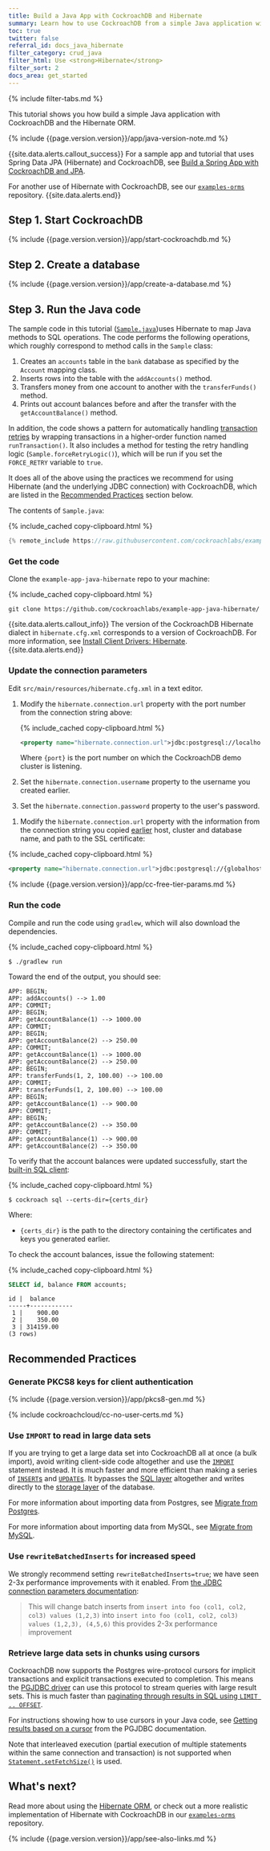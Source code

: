 ```yaml
---
title: Build a Java App with CockroachDB and Hibernate
summary: Learn how to use CockroachDB from a simple Java application with the Hibernate ORM.
toc: true
twitter: false
referral_id: docs_java_hibernate
filter_category: crud_java
filter_html: Use <strong>Hibernate</strong>
filter_sort: 2
docs_area: get_started
---
```


{% include filter-tabs.md %}

This tutorial shows you how build a simple Java application with CockroachDB and the Hibernate ORM.

{% include {{page.version.version}}/app/java-version-note.md %}

{{site.data.alerts.callout_success}}
For a sample app and tutorial that uses Spring Data JPA (Hibernate) and CockroachDB, see [Build a Spring App with CockroachDB and JPA](build-a-spring-app-with-cockroachdb-jpa.html).

For another use of Hibernate with CockroachDB, see our [`examples-orms`](https://github.com/cockroachdb/examples-orms) repository.
{{site.data.alerts.end}}

## Step 1. Start CockroachDB

{% include {{page.version.version}}/app/start-cockroachdb.md %}

## Step 2. Create a database

{% include {{page.version.version}}/app/create-a-database.md %}

## Step 3. Run the Java code

The sample code in this tutorial ([`Sample.java`](#code-contents))uses Hibernate to map Java methods to SQL operations. The code performs the following operations, which roughly correspond to method calls in the `Sample` class:

1. Creates an `accounts` table in the `bank` database as specified by the `Account` mapping class.
1. Inserts rows into the table with the `addAccounts()` method.
1. Transfers money from one account to another with the `transferFunds()` method.
1. Prints out account balances before and after the transfer with the `getAccountBalance()` method.

In addition, the code shows a pattern for automatically handling [transaction retries](transactions.html#client-side-intervention-example) by wrapping transactions in a higher-order function named `runTransaction()`. It also includes a method for testing the retry handling logic (`Sample.forceRetryLogic()`), which will be run if you set the `FORCE_RETRY` variable to `true`.

It does all of the above using the practices we recommend for using Hibernate (and the underlying JDBC connection) with CockroachDB, which are listed in the [Recommended Practices](#recommended-practices) section below.

<a name="code-contents"></a>
The contents of `Sample.java`:

{% include_cached copy-clipboard.html %}
~~~ java
{% remote_include https://raw.githubusercontent.com/cockroachlabs/example-app-java-hibernate/master/src/main/java/com/cockroachlabs/Sample.java %}
~~~

### Get the code

Clone the `example-app-java-hibernate` repo to your machine:

{% include_cached copy-clipboard.html %}
~~~ shell
git clone https://github.com/cockroachlabs/example-app-java-hibernate/
~~~

{{site.data.alerts.callout_info}}
The version of the CockroachDB Hibernate dialect in `hibernate.cfg.xml` corresponds to a version of CockroachDB. For more information, see [Install Client Drivers: Hibernate](install-client-drivers.html).
{{site.data.alerts.end}}

### Update the connection parameters

Edit `src/main/resources/hibernate.cfg.xml` in a text editor.

<section class="filter-content" markdown="1" data-scope="local">

1. Modify the `hibernate.connection.url` property with the port number from the connection string above:

    {% include_cached copy-clipboard.html %}
    ~~~ xml
    <property name="hibernate.connection.url">jdbc:postgresql://localhost:{port}/bank?ssl=true&amp;sslmode=require</property>
    ~~~

    Where `{port}` is the port number on which the CockroachDB demo cluster is listening.

1. Set the `hibernate.connection.username` property to the username you created earlier.

1. Set the `hibernate.connection.password` property to the user's password.

</section>

<section class="filter-content" markdown="1" data-scope="cockroachcloud">

1. Modify the `hibernate.connection.url` property with the information from the connection string you copied [earlier](#set-up-your-cluster-connection) host, cluster and database name, and path to the SSL certificate:

  {% include_cached copy-clipboard.html %}
  ~~~ xml
  <property name="hibernate.connection.url">jdbc:postgresql://{globalhost}:26257/{cluster_name}.bank?sslmode=verify-full&amp;sslrootcert={path to the CA certificate}</property>
  ~~~
  {% include {{page.version.version}}/app/cc-free-tier-params.md %}

</section>

### Run the code

Compile and run the code using `gradlew`, which will also download the dependencies.

{% include_cached copy-clipboard.html %}
~~~ shell
$ ./gradlew run
~~~

Toward the end of the output, you should see:

~~~
APP: BEGIN;
APP: addAccounts() --> 1.00
APP: COMMIT;
APP: BEGIN;
APP: getAccountBalance(1) --> 1000.00
APP: COMMIT;
APP: BEGIN;
APP: getAccountBalance(2) --> 250.00
APP: COMMIT;
APP: getAccountBalance(1) --> 1000.00
APP: getAccountBalance(2) --> 250.00
APP: BEGIN;
APP: transferFunds(1, 2, 100.00) --> 100.00
APP: COMMIT;
APP: transferFunds(1, 2, 100.00) --> 100.00
APP: BEGIN;
APP: getAccountBalance(1) --> 900.00
APP: COMMIT;
APP: BEGIN;
APP: getAccountBalance(2) --> 350.00
APP: COMMIT;
APP: getAccountBalance(1) --> 900.00
APP: getAccountBalance(2) --> 350.00
~~~

To verify that the account balances were updated successfully, start the [built-in SQL client](cockroach-sql.html):

{% include_cached copy-clipboard.html %}
~~~ shell
$ cockroach sql --certs-dir={certs_dir}
~~~

Where:
- `{certs_dir}` is the path to the directory containing the certificates and keys you generated earlier.

To check the account balances, issue the following statement:

{% include_cached copy-clipboard.html %}
~~~ sql
SELECT id, balance FROM accounts;
~~~

~~~
id |  balance
-----+------------
 1 |    900.00
 2 |    350.00
 3 | 314159.00
(3 rows)
~~~

</section>

## Recommended Practices

### Generate PKCS8 keys for client authentication

{% include {{page.version.version}}/app/pkcs8-gen.md %}

<section class="filter-content" markdown="1" data-scope="cockroachcloud">

{% include cockroachcloud/cc-no-user-certs.md %}

</section>

### Use `IMPORT` to read in large data sets

If you are trying to get a large data set into CockroachDB all at once (a bulk import), avoid writing client-side code altogether and use the [`IMPORT`](import.html) statement instead. It is much faster and more efficient than making a series of [`INSERT`s](insert.html) and [`UPDATE`s](update.html). It bypasses the [SQL layer](architecture/sql-layer.html) altogether and writes directly to the [storage layer](architecture/storage-layer.html) of the database.

For more information about importing data from Postgres, see [Migrate from Postgres](migrate-from-postgres.html).

For more information about importing data from MySQL, see [Migrate from MySQL](migrate-from-mysql.html).

### Use `rewriteBatchedInserts` for increased speed

We strongly recommend setting `rewriteBatchedInserts=true`; we have seen 2-3x performance improvements with it enabled. From [the JDBC connection parameters documentation](https://jdbc.postgresql.org/documentation/head/connect.html#connection-parameters):

> This will change batch inserts from `insert into foo (col1, col2, col3) values (1,2,3)` into `insert into foo (col1, col2, col3) values (1,2,3), (4,5,6)` this provides 2-3x performance improvement

### Retrieve large data sets in chunks using cursors

CockroachDB now supports the Postgres wire-protocol cursors for implicit transactions and explicit transactions executed to completion. This means the [PGJDBC driver](https://jdbc.postgresql.org) can use this protocol to stream queries with large result sets. This is much faster than [paginating through results in SQL using `LIMIT .. OFFSET`](pagination.html).

For instructions showing how to use cursors in your Java code, see [Getting results based on a cursor](https://jdbc.postgresql.org/documentation/head/query.html#query-with-cursor) from the PGJDBC documentation.

Note that interleaved execution (partial execution of multiple statements within the same connection and transaction) is not supported when [`Statement.setFetchSize()`](https://docs.oracle.com/javase/8/docs/api/java/sql/Statement.html#setFetchSize-int-) is used.

## What's next?

Read more about using the [Hibernate ORM](http://hibernate.org/orm/), or check out a more realistic implementation of Hibernate with CockroachDB in our [`examples-orms`](https://github.com/cockroachdb/examples-orms) repository.

{% include {{page.version.version}}/app/see-also-links.md %}

